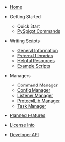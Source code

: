 - [Home](/)
- Getting Started
	- [Quick Start](quickstart.md)
	- [PySpigot Commands](plugincommands.md)

- Writing Scripts

	- [General Information](writingscripts.md)
	- [External Libraries](librarymanager.md)
	- [Helpful Resources](externalresources.md)
	- [Example Scripts](examples.md)

- Managers

	- [Command Manager](commands.md)
	- [Config Manager](configuration.md)
	- [Listener Manager](eventlisteners.md)
	- [ProtocolLib Manager](protocollib.md)
	- [Task Manager](tasks.md)

- [Planned Features](plannedfeatures.md)
- [License Info](license.md)
- [Developer API](api.md)